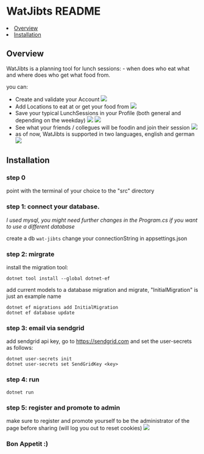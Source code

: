 # WatJibts README
<li>
    <a href="#overview">Overview</a>
</li>
<li>
    <a href="#installation">Installation</a>
</li>

## Overview
WatJibts is a planning tool for lunch sessions: - when does who eat what and where does who get what food from.
<br>

you can:
<ul>
<li> Create and validate your Account

<img src="readme_images/login.png">

<li> Add Locations to eat at or get your food from
<img src="readme_images/locations.png">

<li> Save your typical LunchSessions in your Profile (both general and depending on the weekday)
<img src="readme_images/profile_1.png">
<img src="readme_images/profile_2.png">

<li> See what your friends / collegues will be foodin and join their session
<img src="readme_images/lunchsessions.png">

<li> as of now, WatJibts is supported in two languages, english and german
<img src="readme_images/menu.png">
</ul>

## Installation
### step 0
point with the terminal of your choice to the "src" directory

### step 1: connect your database. 
_I used mysql, you might need further changes in the  Program.cs if you want to use a different database_

create a db `wat-jibts`
change your connectionString in appsettings.json

### step 2: mirgrate
install the migration tool:

```
dotnet tool install --global dotnet-ef
```

add current models to a database migration and migrate, "InitialMigration" is just an example name

```
dotnet ef migrations add InitialMigration
dotnet ef database update
```

### step 3: email via sendgrid
add sendgrid api key, go to https://sendgrid.com and set the user-secrets as follows:

```
dotnet user-secrets init
dotnet user-secrets set SendGridKey <key>
```

### step 4: run
```
dotnet run
```

### step 5: register and promote to admin

make sure to register and promote yourself to be the administrator of the page before sharing (will log you out to reset cookies)
<img src="readme_images/promote.png">

### Bon Appetit :)